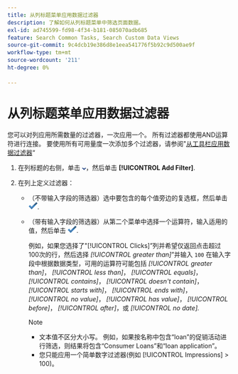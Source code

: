 ```yaml
---
title: 从列标题菜单应用数据过滤器
description: 了解如何从列标题菜单中筛选页面数据。
exl-id: ad745599-fd98-4f34-b181-085070adb685
feature: Search Common Tasks, Search Custom Data Views
source-git-commit: 9c4dcb19e386d8e1eea541776f5b92c9d500ae9f
workflow-type: tm+mt
source-wordcount: '211'
ht-degree: 0%

---
```


# 从列标题菜单应用数据过滤器

您可以对列应用所需数量的过滤器，一次应用一个。 所有过滤器都使用AND运算符进行连接。 要使用所有可用量度一次添加多个过滤器，请参阅&quot;[从工具栏应用数据过滤器](column-filter-apply-from-toolbar.md)“

1. 在列标题的右侧，单击 ![向下箭头](/help/search-social-commerce/assets/arrow-down-dropdown.png "向下箭头")，然后单击 **[!UICONTROL Add Filter]**.

1. 在列上定义过滤器：

   * （不带输入字段的筛选器）选中要包含的每个值旁边的复选框，然后单击 ![更新筛选器](/help/search-social-commerce/assets/select.png "更新筛选器").

   * （带有输入字段的筛选器）从第二个菜单中选择一个运算符，输入适用的值，然后单击 ![更新筛选器](/help/search-social-commerce/assets/select.png "更新筛选器").

     例如，如果您选择了&quot;[!UICONTROL Clicks]”列并希望仅返回点击超过100次的行，然后选择 *[!UICONTROL greater than]*”并输入 `100` 在输入字段中根据数据类型，可用的运算符可能包括 *[!UICONTROL greater than]*， *[!UICONTROL less than]*， *[!UICONTROL equals]*， *[!UICONTROL contains]*， *[!UICONTROL doesn't contain]*， *[!UICONTROL starts with]*， *[!UICONTROL ends with]*， *[!UICONTROL no value]*， *[!UICONTROL has value]*， *[!UICONTROL before]*， *[!UICONTROL after]*，或 *[!UICONTROL no date].*

     >[!NOTE]
     >
     >* 文本值不区分大小写。 例如，如果按名称中包含“loan”的促销活动进行筛选，则结果将包含“Consumer Loans”和“loan application”。
     >* 您只能应用一个简单数字过滤器(例如 [!UICONTROL Impressions] \> 100)。
